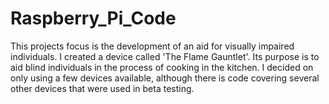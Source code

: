 # Raspberry_Pi_Code
This projects focus is the development of an aid for visually impaired individuals. I created a device called 'The Flame Gauntlet'. Its purpose is to aid blind individuals in the process of cooking in the kitchen. I decided on only using a few devices available, although there is code covering several other devices that were used in beta testing. 
